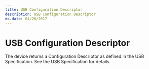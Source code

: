 ```yaml
---
title: USB Configuration Descriptor
description: USB Configuration Descriptor
ms.date: 04/20/2017
---
```


# USB Configuration Descriptor





The device returns a Configuration Descriptor as defined in the USB Specification. See the USB Specification for details.

 

 





